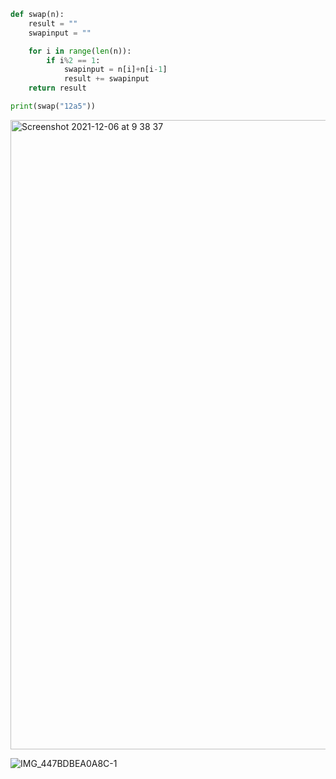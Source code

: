 ```py
def swap(n):
    result = ""
    swapinput = ""

    for i in range(len(n)):
        if i%2 == 1:
            swapinput = n[i]+n[i-1]
            result += swapinput
    return result

print(swap("12a5"))
```
<img width="1007" alt="Screenshot 2021-12-06 at 9 38 37" src="https://user-images.githubusercontent.com/89366347/144770745-26b4dc02-9bad-4b75-9b51-9c8b50424058.png">

![IMG_447BDBEA0A8C-1](https://user-images.githubusercontent.com/89366347/145703374-9002f676-005f-43b6-9388-f7926f694cb5.jpeg)
